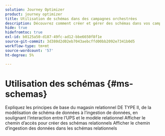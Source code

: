 ```yaml
---
solution: Journey Optimizer
product: journey optimizer
title: Utilisation de schémas dans des campagnes orchestrées
description: Découvrez comment créer et gérer des schémas dans vos campagnes orchestrées.
hide: true
hidefromtoc: true
exl-id: b0125a50-d187-49fc-ad12-bbe6650f8f1e
source-git-commit: 3d380d2d02eb7043aebcffd00bb2092e7341b0d5
workflow-type: tm+mt
source-wordcount: '57'
ht-degree: 5%

---
```


# Utilisation des schémas {#ms-schemas}

Expliquez les principes de base du magasin relationnel DE TYPE II, de la modélisation de schéma de données à l’ingestion de données, en soulignant l’interaction entre l’UPS et le modèle relationnel
Afficher le chemin d’accès pour créer des schémas relationnels
Afficher le chemin d’ingestion des données dans les schémas relationnels
